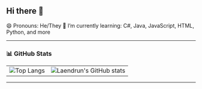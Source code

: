 ## Hi there 👋
😄 Pronouns: He/They
🌱 I’m currently learning: C#, Java, JavaScript, HTML, Python, and more
 
 
 ---

### :bar_chart: GitHub Stats

| | |
| --- | --- |
| ![Top Langs](https://github-readme-stats.vercel.app/api/top-langs/?username=superJK92iscool&layout=compact&theme=dark) | ![Laendrun's GitHub stats](https://github-readme-stats.vercel.app/api?username=superJK92iscool&show_icons=true&theme=dark) |

---

 
 
 
 
 
 <!--
**superJK92iscool/superJK92iscool** is a ✨ _special_ ✨ repository because its `README.md` (this file) appears on your GitHub profile.

Here are some ideas to get you started:

- 🔭 I’m currently working on ...
- 🌱 I’m currently learning ...
- 👯 I’m looking to collaborate on ...
- 🤔 I’m looking for help with ...
- 💬 Ask me about ...
- 📫 How to reach me: ...
- ⚡ Fun fact: ...
-->
